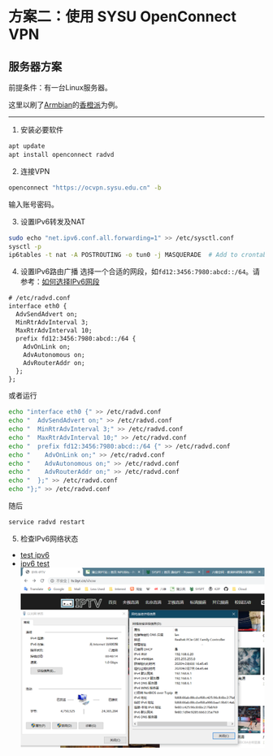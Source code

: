 # 方案二：使用 SYSU OpenConnect VPN
## 服务器方案

前提条件：有一台Linux服务器。

这里以刷了[Armbian](https://www.armbian.com/)的[香橙派](http://www.orangepi.cn/OrangePiOneplus/index_cn.html)为例。

---

1. 安装必要软件
```bash
apt update
apt install openconnect radvd
```

2. 连接VPN
```bash
openconnect "https://ocvpn.sysu.edu.cn" -b
```
输入账号密码。

3. 设置IPv6转发及NAT
```bash
sudo echo "net.ipv6.conf.all.forwarding=1" >> /etc/sysctl.conf
sysctl -p
ip6tables -t nat -A POSTROUTING -o tun0 -j MASQUERADE  # Add to crontab
```

4. 设置IPv6路由广播
选择一个合适的网段，如`fd12:3456:7980:abcd::/64`。请参考：[如何选择IPv6网段](./How-to-choose-LAN-IPv6.md)
```
# /etc/radvd.conf
interface eth0 {
  AdvSendAdvert on;
  MinRtrAdvInterval 3;
  MaxRtrAdvInterval 10;
  prefix fd12:3456:7980:abcd::/64 {
    AdvOnLink on;
    AdvAutonomous on;
    AdvRouterAddr on;
  };
};
```
或者运行
```bash
echo "interface eth0 {" >> /etc/radvd.conf
echo "  AdvSendAdvert on;" >> /etc/radvd.conf
echo "  MinRtrAdvInterval 3;" >> /etc/radvd.conf
echo "  MaxRtrAdvInterval 10;" >> /etc/radvd.conf
echo "  prefix fd12:3456:7980:abcd::/64 {" >> /etc/radvd.conf
echo "    AdvOnLink on;" >> /etc/radvd.conf
echo "    AdvAutonomous on;" >> /etc/radvd.conf
echo "    AdvRouterAddr on;" >> /etc/radvd.conf
echo "  };" >> /etc/radvd.conf
echo "};" >> /etc/radvd.conf
```
随后
```bash
service radvd restart
```

5. 检查IPv6网络状态
* [test ipv6](https://test-ipv6.com)
* [ipv6 test](https://ipv6-test.com)
![ULA Status](./src/ULA-Status.png)
